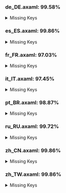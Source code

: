 ### de_DE.axaml: 99.58%


<details>
<summary>Missing Keys</summary>

- Text.CommitDetail.Files.Search
- Text.Diff.HighlightedDiffNavigation
- Text.WorkingCopy.CommitToEdit

</details>

### es_ES.axaml: 99.86%


<details>
<summary>Missing Keys</summary>

- Text.Diff.HighlightedDiffNavigation

</details>

### fr_FR.axaml: 97.03%


<details>
<summary>Missing Keys</summary>

- Text.CherryPick.AppendSourceToMessage
- Text.CherryPick.Mainline.Tips
- Text.CommitCM.CherryPickMultiple
- Text.CommitDetail.Files.Search
- Text.Diff.HighlightedDiffNavigation
- Text.Fetch.Force
- Text.Preference.Appearance.FontSize
- Text.Preference.Appearance.FontSize.Default
- Text.Preference.Appearance.FontSize.Editor
- Text.Preference.General.ShowChildren
- Text.Repository.CustomActions
- Text.Repository.FilterCommits
- Text.Repository.FilterCommits.Default
- Text.Repository.FilterCommits.Exclude
- Text.Repository.FilterCommits.Include
- Text.Repository.HistoriesOrder
- Text.Repository.HistoriesOrder.ByDate
- Text.Repository.HistoriesOrder.Topo
- Text.ScanRepositories
- Text.SHALinkCM.NavigateTo
- Text.WorkingCopy.CommitToEdit

</details>

### it_IT.axaml: 97.45%


<details>
<summary>Missing Keys</summary>

- Text.CommitDetail.Files.Search
- Text.CommitDetail.Info.Children
- Text.Configure.IssueTracker.AddSampleGitLabMergeRequest
- Text.Configure.OpenAI.Preferred
- Text.Configure.OpenAI.Preferred.Tip
- Text.Diff.HighlightedDiffNavigation
- Text.Fetch.Force
- Text.Preference.General.ShowChildren
- Text.Repository.FilterCommits
- Text.Repository.FilterCommits.Default
- Text.Repository.FilterCommits.Exclude
- Text.Repository.FilterCommits.Include
- Text.Repository.HistoriesOrder
- Text.Repository.HistoriesOrder.ByDate
- Text.Repository.HistoriesOrder.Topo
- Text.SHALinkCM.CopySHA
- Text.SHALinkCM.NavigateTo
- Text.WorkingCopy.CommitToEdit

</details>

### pt_BR.axaml: 98.87%


<details>
<summary>Missing Keys</summary>

- Text.CommitDetail.Files.Search
- Text.CommitDetail.Info.Children
- Text.Diff.HighlightedDiffNavigation
- Text.Fetch.Force
- Text.Preference.General.ShowChildren
- Text.Repository.FilterCommits
- Text.SHALinkCM.NavigateTo
- Text.WorkingCopy.CommitToEdit

</details>

### ru_RU.axaml: 99.72%


<details>
<summary>Missing Keys</summary>

- Text.CommitDetail.Files.Search
- Text.Diff.HighlightedDiffNavigation

</details>

### zh_CN.axaml: 99.86%


<details>
<summary>Missing Keys</summary>

- Text.Diff.HighlightedDiffNavigation

</details>

### zh_TW.axaml: 99.86%


<details>
<summary>Missing Keys</summary>

- Text.Diff.HighlightedDiffNavigation

</details>
